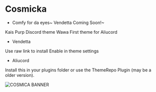 # Cosmicka
- Comfy for da eyes~
Vendetta Coming Soon!~

Kais Purp Discord theme
Wawa First theme for Aliucord

- Vendetta

Use raw link to install
Enable in theme settings

- Aliucord

Install this in your plugins folder or use the ThemeRepo Plugin (may be a older version).


![COSMICA BANNER](https://user-images.githubusercontent.com/83987610/171046582-1702b2b0-4654-45be-a23c-0b8910a6e5c1.png)
